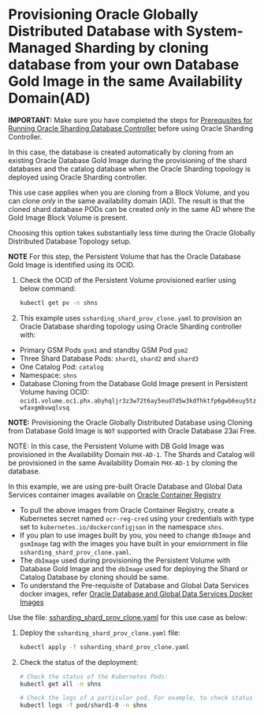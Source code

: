 # Provisioning Oracle Globally Distributed Database with System-Managed Sharding by cloning database from your own Database Gold Image in the same Availability Domain(AD)

**IMPORTANT:** Make sure you have completed the steps for [Prerequsites for Running Oracle Sharding Database Controller](../../README.md#prerequsites-for-running-oracle-sharding-database-controller) before using Oracle Sharding Controller.

In this case, the database is created automatically by cloning from an existing Oracle Database Gold Image during the provisioning of the shard databases and the catalog database when the Oracle Sharding topology is deployed using Oracle Sharding controller.

This use case applies when you are cloning from a Block Volume, and you can clone _only_ in the same availability domain (AD). The result is that the cloned shard database PODs can be created _only_ in the same AD where the Gold Image Block Volume is present.

Choosing this option takes substantially less time during the Oracle Globally Distributed Database Topology setup.

**NOTE** For this step, the Persistent Volume that has the Oracle Database Gold Image is identified using its OCID.

1. Check the OCID of the Persistent Volume provisioned earlier using below command:

    ```sh
    kubectl get pv -n shns
    ```

2. This example uses `ssharding_shard_prov_clone.yaml` to provision an Oracle Database sharding topology using Oracle Sharding controller with:

* Primary GSM Pods `gsm1` and standby GSM Pod `gsm2`
* Three Shard Database Pods: `shard1`, `shard2` and `shard3`
* One Catalog Pod: `catalog`
* Namespace: `shns`
* Database Cloning from the Database Gold Image present in Persistent Volume having OCID: `ocid1.volume.oc1.phx.abyhqljr3z3w72t6ay5eud7d5w3kdfhktfp6gwb6euy5tzwfaxgmbvwqlvsq`

**NOTE:** Provisioning the Oracle Globally Distributed Database using Cloning from Database Gold Image is `NOT` supported with Oracle Database 23ai Free.

NOTE: In this case, the Persistent Volume with DB Gold Image was provisioned in the Availability Domain `PHX-AD-1`. The Shards and Catalog will be provisioned in the same Availability Domain `PHX-AD-1` by cloning the database.

In this example, we are using pre-built Oracle Database and Global Data Services container images available on [Oracle Container Registry](https://container-registry.oracle.com/)
  * To pull the above images from Oracle Container Registry, create a Kubernetes secret named `ocr-reg-cred` using your credentials with type set to `kubernetes.io/dockerconfigjson` in the namespace `shns`.
  * If you plan to use images built by you, you need to change `dbImage` and `gsmImage` tag with the images you have built in your enviornment in file `ssharding_shard_prov_clone.yaml`. 
  * The `dbImage` used during provisioning the Persistent Volume with Database Gold Image and the `dbImage` used for deploying the Shard or Catalog Database by cloning should be same.
  * To understand the Pre-requisite of Database and Global Data Services docker images, refer [Oracle Database and Global Data Services Docker Images](../../README.md#3-oracle-database-and-global-data-services-docker-images)

Use the file: [ssharding_shard_prov_clone.yaml](./ssharding_shard_prov_clone.yaml) for this use case as below:

1. Deploy the `ssharding_shard_prov_clone.yaml` file:
    ```sh
    kubectl apply -f ssharding_shard_prov_clone.yaml
    ```
2. Check the status of the deployment:
    ```sh
    # Check the status of the Kubernetes Pods:
    kubectl get all -n shns

    # Check the logs of a particular pod. For example, to check status of pod "shard1-0":
    kubectl logs -f pod/shard1-0 -n shns
    ```
